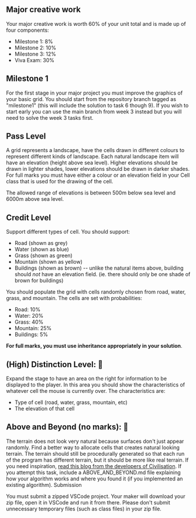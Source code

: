 ## Major creative work

Your major creative work is worth 60% of your unit total and is made up of four components:

  * Milestone 1: 8%
  * Milestone 2: 10%
  * Milestone 3: 12%
  * Viva Exam: 30%

## Milestone 1

For the first stage in your major project you must improve the graphics of your basic grid. You should start from the repository branch tagged as "milestone1" (this will include the solution to task 6 though 9). If you wish to start early you can use the main branch from week 3 instead but you will need to solve the week 3 tasks first.

## Pass Level

A grid represents a landscape, have the cells drawn in different colours to represent different kinds of landscape. Each natural landscape item will have an elevation (height above sea level). Higher elevations should be drawn in lighter shades, lower elevations should be drawn in darker shades. For full marks you must have either a colour or an elevation field in your Cell class that is used for the drawing of the cell.

The allowed range of elevations is between 500m below sea level and 6000m above sea level.

## Credit Level

Support different types of cell.  You should support:

  * Road (shown as grey)
  * Water (shown as blue)
  * Grass (shown as green)
  * Mountain (shown as yellow)
  * Buildings (shown as brown) -- unlike the natural items above, building should _not_ have an elevation field. (ie. there should only be one shade of brown for buildings)

You should populate the grid with cells randomly chosen from road, water, grass, and mountain.  The cells are set with probabilities:

  * Road: 10%
  * Water: 20%
  * Grass: 40%
  * Mountain: 25%
  * Buildings: 5%

__For full marks, you must use inheritance appropriately in your solution__.
## (High) Distinction Level: 🤔

Expand the stage to have an area on the right for information to be displayed to the player.  In this area you should show the characteristics of whatever cell the mouse is currently over.  The characteristics are:

  * Type of cell (road, water, grass, mountain, etc)
  * The elevation of that cell

## Above and Beyond (no marks): 🤔

The terrain does not look very natural because surfaces don't just appear randomly. Find a better way to allocate cells that creates natural looking terrain. The terrain should still be procedurally generated so that each run of the program has different terrain, but it should be more like real terrain. If you need inspiration, [read this blog from the developers of Civilisation](https://archive.fo/MqaP2). If you attempt this task, include a ABOVE_AND_BEYOND.md file explaining how your algorithm works and where you found it (if you implemented an existing algorithm).
Submission

You must submit a zipped VSCode project.  Your maker will download your zip file, open it in VSCode and run it from there.  Please don't submit unnecessary temporary files (such as class files) in your zip file.
